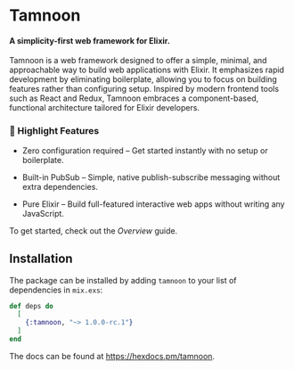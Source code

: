 # Tamnoon

#### A simplicity-first web framework for Elixir.

Tamnoon is a web framework designed to offer a simple, minimal, and approachable way to build web applications with Elixir. It emphasizes rapid development by eliminating boilerplate, allowing you to focus on building features rather than configuring setup. Inspired by modern frontend tools such as React and Redux, Tamnoon embraces a component-based, functional architecture tailored for Elixir developers.

### 🔹 Highlight Features

* Zero configuration required – Get started instantly with no setup or boilerplate.

* Built-in PubSub – Simple, native publish-subscribe messaging without extra dependencies.

* Pure Elixir – Build full-featured interactive web apps without writing any JavaScript.


To get started, check out the _Overview_ guide.

## Installation

The package can be installed by adding `tamnoon` to your list of dependencies in `mix.exs`:

```elixir
def deps do
  [
    {:tamnoon, "~> 1.0.0-rc.1"}
  ]
end
```

The docs can be found at <https://hexdocs.pm/tamnoon>.

